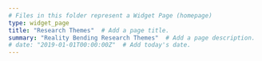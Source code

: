```yaml
---
# Files in this folder represent a Widget Page (homepage)
type: widget_page
title: "Research Themes"  # Add a page title.
summary: "Reality Bending Research Themes"  # Add a page description.
# date: "2019-01-01T00:00:00Z"  # Add today's date.
---
```

